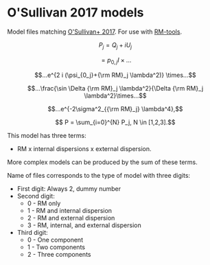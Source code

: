 # O'Sullivan 2017 models
Model files matching [O'Sullivan+ 2017](https://ui.adsabs.harvard.edu/abs/2017MNRAS.469.4034O/abstract). For use with [RM-tools](https://github.com/CIRADA-Tools/RM-Tools/).

$$ P_j = Q_j + iU_j $$

$$ = p_{0,j} I \times...$$

$$...e^{2 i (\psi_{0_j}+{\rm RM}_j \lambda^2)} \times...$$ 

$$...\frac{\sin \Delta {\rm RM}_j \lambda^2}{\Delta {\rm RM}_j \lambda^2}\times...$$ 

$$...e^{-2\sigma^2_{{\rm RM}_j} \lambda^4},$$

$$ P = \sum_{i=0}^{N} P_j, N \in [1,2,3].$$

This model has three terms: 
- RM x internal dispersions x external dispersion. 

More complex models can be produced by the sum of these terms.

Name of files corresponds to the type of model with three digits:
- First digit: Always 2, dummy number
- Second digit:
    * 0 - RM only
    * 1 - RM and internal dispersion
    * 2 - RM and external dispersion
    * 3 - RM, internal, and external dispersion
- Third digit:
    * 0 - One component
    * 1 - Two components
    * 2 - Three components
